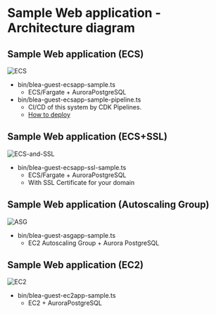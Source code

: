 # Sample Web application - Architecture diagram

## Sample Web application (ECS)

![ECS](../../doc/images/BLEA-GuestSampleWebECS.png)

- bin/blea-guest-ecsapp-sample.ts
  - ECS/Fargate + AuroraPostgreSQL
- bin/blea-guest-ecsapp-sample-pipeline.ts
  - CI/CD of this system by CDK Pipelines.
  - [How to deploy](../../doc/PipelineDeployment.md)

## Sample Web application (ECS+SSL)

![ECS-and-SSL](../../doc/images/BLEA-GuestSampleWebECSSSL.png)

- bin/blea-guest-ecsapp-ssl-sample.ts
  - ECS/Fargate + AuroraPostgreSQL
  - With SSL Certificate for your domain

## Sample Web application (Autoscaling Group)

![ASG](../../doc/images/BLEA-GuestSampleWebASG.png)

- bin/blea-guest-asgapp-sample.ts
  - EC2 Autoscaling Group + Aurora PostgreSQL

## Sample Web application (EC2)

![EC2](../../doc/images/BLEA-GuestSampleWebEC2.png)

- bin/blea-guest-ec2app-sample.ts
  - EC2 + AuroraPostgreSQL
